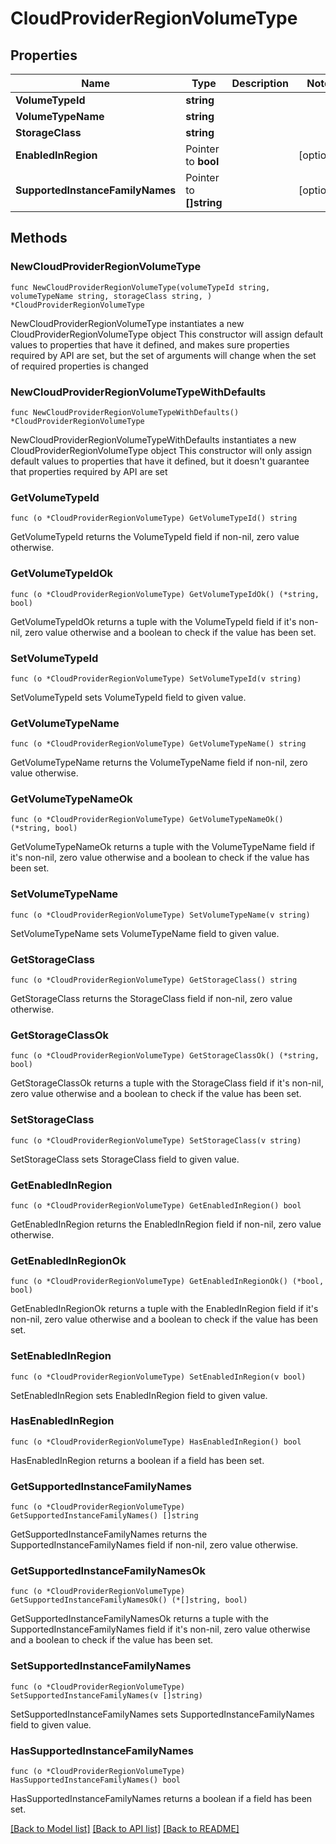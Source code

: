 # CloudProviderRegionVolumeType

## Properties

Name | Type | Description | Notes
------------ | ------------- | ------------- | -------------
**VolumeTypeId** | **string** |  | 
**VolumeTypeName** | **string** |  | 
**StorageClass** | **string** |  | 
**EnabledInRegion** | Pointer to **bool** |  | [optional] 
**SupportedInstanceFamilyNames** | Pointer to **[]string** |  | [optional] 

## Methods

### NewCloudProviderRegionVolumeType

`func NewCloudProviderRegionVolumeType(volumeTypeId string, volumeTypeName string, storageClass string, ) *CloudProviderRegionVolumeType`

NewCloudProviderRegionVolumeType instantiates a new CloudProviderRegionVolumeType object
This constructor will assign default values to properties that have it defined,
and makes sure properties required by API are set, but the set of arguments
will change when the set of required properties is changed

### NewCloudProviderRegionVolumeTypeWithDefaults

`func NewCloudProviderRegionVolumeTypeWithDefaults() *CloudProviderRegionVolumeType`

NewCloudProviderRegionVolumeTypeWithDefaults instantiates a new CloudProviderRegionVolumeType object
This constructor will only assign default values to properties that have it defined,
but it doesn't guarantee that properties required by API are set

### GetVolumeTypeId

`func (o *CloudProviderRegionVolumeType) GetVolumeTypeId() string`

GetVolumeTypeId returns the VolumeTypeId field if non-nil, zero value otherwise.

### GetVolumeTypeIdOk

`func (o *CloudProviderRegionVolumeType) GetVolumeTypeIdOk() (*string, bool)`

GetVolumeTypeIdOk returns a tuple with the VolumeTypeId field if it's non-nil, zero value otherwise
and a boolean to check if the value has been set.

### SetVolumeTypeId

`func (o *CloudProviderRegionVolumeType) SetVolumeTypeId(v string)`

SetVolumeTypeId sets VolumeTypeId field to given value.


### GetVolumeTypeName

`func (o *CloudProviderRegionVolumeType) GetVolumeTypeName() string`

GetVolumeTypeName returns the VolumeTypeName field if non-nil, zero value otherwise.

### GetVolumeTypeNameOk

`func (o *CloudProviderRegionVolumeType) GetVolumeTypeNameOk() (*string, bool)`

GetVolumeTypeNameOk returns a tuple with the VolumeTypeName field if it's non-nil, zero value otherwise
and a boolean to check if the value has been set.

### SetVolumeTypeName

`func (o *CloudProviderRegionVolumeType) SetVolumeTypeName(v string)`

SetVolumeTypeName sets VolumeTypeName field to given value.


### GetStorageClass

`func (o *CloudProviderRegionVolumeType) GetStorageClass() string`

GetStorageClass returns the StorageClass field if non-nil, zero value otherwise.

### GetStorageClassOk

`func (o *CloudProviderRegionVolumeType) GetStorageClassOk() (*string, bool)`

GetStorageClassOk returns a tuple with the StorageClass field if it's non-nil, zero value otherwise
and a boolean to check if the value has been set.

### SetStorageClass

`func (o *CloudProviderRegionVolumeType) SetStorageClass(v string)`

SetStorageClass sets StorageClass field to given value.


### GetEnabledInRegion

`func (o *CloudProviderRegionVolumeType) GetEnabledInRegion() bool`

GetEnabledInRegion returns the EnabledInRegion field if non-nil, zero value otherwise.

### GetEnabledInRegionOk

`func (o *CloudProviderRegionVolumeType) GetEnabledInRegionOk() (*bool, bool)`

GetEnabledInRegionOk returns a tuple with the EnabledInRegion field if it's non-nil, zero value otherwise
and a boolean to check if the value has been set.

### SetEnabledInRegion

`func (o *CloudProviderRegionVolumeType) SetEnabledInRegion(v bool)`

SetEnabledInRegion sets EnabledInRegion field to given value.

### HasEnabledInRegion

`func (o *CloudProviderRegionVolumeType) HasEnabledInRegion() bool`

HasEnabledInRegion returns a boolean if a field has been set.

### GetSupportedInstanceFamilyNames

`func (o *CloudProviderRegionVolumeType) GetSupportedInstanceFamilyNames() []string`

GetSupportedInstanceFamilyNames returns the SupportedInstanceFamilyNames field if non-nil, zero value otherwise.

### GetSupportedInstanceFamilyNamesOk

`func (o *CloudProviderRegionVolumeType) GetSupportedInstanceFamilyNamesOk() (*[]string, bool)`

GetSupportedInstanceFamilyNamesOk returns a tuple with the SupportedInstanceFamilyNames field if it's non-nil, zero value otherwise
and a boolean to check if the value has been set.

### SetSupportedInstanceFamilyNames

`func (o *CloudProviderRegionVolumeType) SetSupportedInstanceFamilyNames(v []string)`

SetSupportedInstanceFamilyNames sets SupportedInstanceFamilyNames field to given value.

### HasSupportedInstanceFamilyNames

`func (o *CloudProviderRegionVolumeType) HasSupportedInstanceFamilyNames() bool`

HasSupportedInstanceFamilyNames returns a boolean if a field has been set.


[[Back to Model list]](../README.md#documentation-for-models) [[Back to API list]](../README.md#documentation-for-api-endpoints) [[Back to README]](../README.md)


